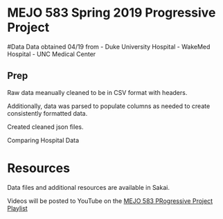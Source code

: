 # MEJO 583 Spring 2019 Progressive Project

#Data
Data obtained 04/19 from 
    - Duke University Hospital 
    - WakeMed Hospital
    - UNC Medical Center

## Prep
Raw data meanually cleaned to be in CSV format with headers.

Additionally, data was parsed to populate columns as needed
to create consistently formatted data.

Created cleaned json files.

Comparing Hospital Data

# Resources

Data files and additional resources are available in Sakai.

Videos will be posted to YouTube on the 
[MEJO 583 PRogressive Project Playlist](https://www.youtube.com/playlist?list=PL1lx2vQxCloNqRsIm80_0MeLlhP3fzMu0)
